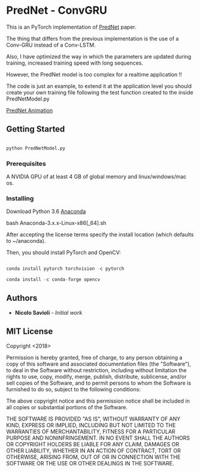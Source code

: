 # PredNet - ConvGRU

This is an PyTorch implementation of [PredNet](https://arxiv.org/abs/1605.08104) paper.

The thing that differs from the previous implementation is the use of a Conv-GRU 
instead of a Conv-LSTM.

Also, I have optimized the way in which the parameters are updated during training, 
increased training speed with long sequences.

However, the PredNet model is too complex for a realtime application !!

The code is just an example, to extend it at the application level you should create your own training file following the test function created to the inside PredNetModel.py

[PredNet Animation](https://coxlab.github.io/prednet/prednet_animation.html)

## Getting Started

```python

python PredNetModel.py

```

### Prerequisites

A NVIDIA GPU of at least 4 GB of global memory
and linux/windows/mac os.

### Installing

Download Python 3.6 [Anaconda](https://www.anaconda.com/download/#linux)

bash Anaconda-3.x.x-Linux-x86[_64].sh

After accepting the license terms specify the install location (which defaults to ~/anaconda).

Then, you should install PyTorch and OpenCV:

```python

conda install pytorch torchvision -c pytorch

conda install -c conda-forge opencv 

```

## Authors

* **Nicolo Savioli** - *Initial work* 


## MIT License 

Copyright <2018> <Nicolo Savioli>

Permission is hereby granted, free of charge, to any person obtaining a copy of this software and associated documentation files (the "Software"), to deal in the Software without restriction, including without limitation the rights to use, copy, modify, merge, publish, distribute, sublicense, and/or sell copies of the Software, and to permit persons to whom the Software is furnished to do so, subject to the following conditions:

The above copyright notice and this permission notice shall be included in all copies or substantial portions of the Software.

THE SOFTWARE IS PROVIDED "AS IS", WITHOUT WARRANTY OF ANY KIND, EXPRESS OR IMPLIED, INCLUDING BUT NOT LIMITED TO THE WARRANTIES OF MERCHANTABILITY, FITNESS FOR A PARTICULAR PURPOSE AND NONINFRINGEMENT. IN NO EVENT SHALL THE AUTHORS OR COPYRIGHT HOLDERS BE LIABLE FOR ANY CLAIM, DAMAGES OR OTHER LIABILITY, WHETHER IN AN ACTION OF CONTRACT, TORT OR OTHERWISE, ARISING FROM, OUT OF OR IN CONNECTION WITH THE SOFTWARE OR THE USE OR OTHER DEALINGS IN THE SOFTWARE.

